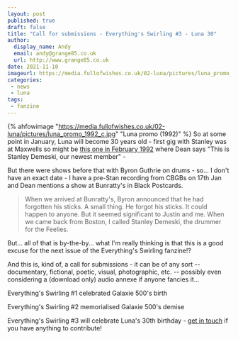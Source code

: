 ```yaml
---
layout: post
published: true 
draft: false
title: "Call for submissions - Everything's Swirling #3 - Luna 30"
author:
  display_name: Andy
  email: andy@grange85.co.uk
  url: http://www.grange85.co.uk
date: 2021-11-10
imageurl: https://media.fullofwishes.co.uk/02-luna/pictures/luna_promo_1992_c.jpg
categories:
 - news
 - luna
tags:
 - fanzine
---
```

{% ahfowimage "https://media.fullofwishes.co.uk/02-luna/pictures/luna_promo_1992_c.jpg" "Luna promo (1992)" %}
So at some point in January, Luna will become 30 years old - first gig with Stanley was at Maxwells so might be [this one in February 1992](/database/luna/shows/1992/1992-02-22-luna-maxwells-hoboken-nj-usa/) where Dean says "This is Stanley Demeski, our newest member" -

But there were shows before that with Byron Guthrie on drums - so... I don't have an exact date - I have a pre-Stan recording from CBGBs on 17th Jan and Dean mentions a show at Bunratty's in Black Postcards.

> When we arrived at Bunratty's, Byron announced that he had forgotten his sticks. A small thing. He forgot his sticks. It could happen to anyone. But it seemed significant to Justin and me. When we came back from Boston, I called Stanley Demeski, the drummer for the Feelies.

But... all of that is by-the-by... what I'm really thinking is that this is a good excuse for the next issue of the Everything's Swirling fanzine!?

And this is, kind of, a call for submissions - it can be of any sort -- documentary, fictional, poetic, visual, photographic, etc. -- possibly even considering a (download only) audio annexe if anyone fancies it...

Everything's Swirling #1 celebrated Galaxie 500's birth

Everything's Swirling #2 memorialised Galaxie 500's demise

Everything's Swirling #3 will celebrate Luna's 30th birthday - [get in touch](/about/) if you have anything to contribute!
